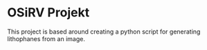 # OSiRV Projekt

This project is based around creating a python script for generating lithophanes from an image.